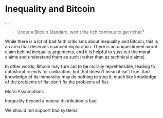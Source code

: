 # Inequality and Bitcoin

...

> Under a Bitcoin Standard, won't the rich continue to get richer?

While there is a lot of bad faith criticisms
 about inequality and Bitcoin,
 this is an area that deserves
 nuanced exploration.
There is an unquestioned
 moral claim behind inequality
 arguments, and it is helpful
 to suss out the moral claims
 and understand them as such
 (rather than as technical claims).

In other words, Bitcoin may
 turn out to be morally reprehensible,
 leading to catastrophic ends for civilization,
 but that doesn't mean it isn't true.
And knowledge of its immorality 
 may do nothing to stop it, much like
 knowledge of the problems of fiat don't fix
 the problems of fiat.


Moral Assumptions

Inequality beyond a natural distribution is bad.

We should not support bad systems.




